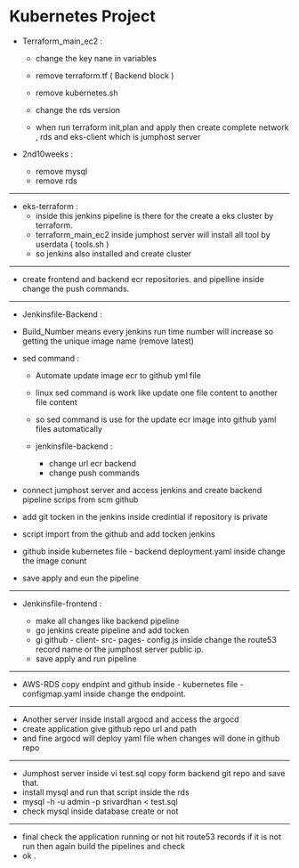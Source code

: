 #  Kubernetes Project # 

- Terraform_main_ec2 : 
  
  - change the key nane in variables
  - remove terraform.tf ( Backend block ) 
  - remove kubernetes.sh
  - change the rds version 

  - when  run terraform init,plan and apply then create complete network , rds and eks-client which is jumphost server 

- 2nd10weeks : 
 
  - remove mysql 
  - remove rds
----------------------------------------------------------------

- eks-terraform :
  - inside this jenkins pipeline is there for the create a eks cluster by terraform.
  - terraform_main_ec2 inside jumphost server will install all tool by userdata ( tools.sh )
  - so jenkins also installed and create cluster 

-------------------------------------------------------------------

- create frontend and backend ecr repositories. and pipelline  inside change  the push commands.


-------------------------------------------------------
- Jenkinsfile-Backend : 

- Build_Number means every jenkins run time number will increase so getting the unique image name (remove latest)


- sed command :

  - Automate update image ecr to github yml file 
  - linux sed command is work like update one file content to another file content 
  - so sed command is use for the update ecr image into github yaml files automatically 

  - jenkinsfile-backend : 
    
    - change url ecr backend 
    - change push commands

- connect jumphost server and access jenkins and create backend pipeline scrips from scm github 
- add git tocken in the jenkins inside credintial if repository is private
- script import from the github and add tocken jenkins 
- github inside kubernetes file - backend deployment.yaml inside change the image conunt 
- save apply and eun the pipeline 

------------------------------------------------------------
- Jenkinsfile-frontend : 

  - make all changes like backend pipeline 
  - go jenkins create pipeline and add tocken 
  - gi github - client- src- pages- config.js   inside change the route53 record name or the jumphost server public ip.
  - save apply and run pipeline 

-----------------------------------------------------------------

- AWS-RDS   copy endpint and github inside - kubernetes file -configmap.yaml inside change the endpoint.

---------------------------------------------------------------------

- Another server inside install argocd and access the argocd 
- create application give github repo url and path
- and fine argocd will deploy yaml file when changes will done in github repo 

----------------------------------------------------------------------

- Jumphost server inside vi test.sql copy form backend git repo and save  that.
- install mysql and run that script inside the rds 
- mysql -h <endpoint> -u admin -p srivardhan < test.sql  
- check mysql inside database create or not 

------------------------------------------------------------------

- final check the application running or not hit route53 records if it is not run then again build the pipelines and check 
- ok .